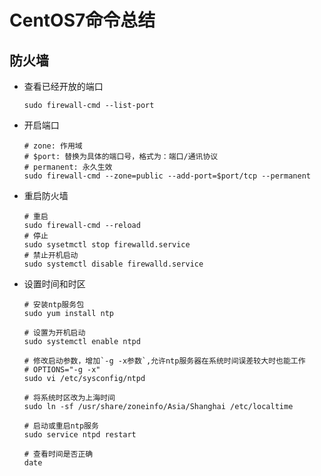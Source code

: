 # CentOS7命令总结

## 防火墙

* 查看已经开放的端口

  ~~~shell
  sudo firewall-cmd --list-port
  ~~~

* 开启端口

  ~~~shell
  # zone: 作用域
  # $port: 替换为具体的端口号，格式为：端口/通讯协议
  # permanent: 永久生效
  sudo firewall-cmd --zone=public --add-port=$port/tcp --permanent
  ~~~

* 重启防火墙

  ~~~shell
  # 重启
  sudo firewall-cmd --reload
  # 停止
  sudo sysetmctl stop firewalld.service
  # 禁止开机启动
  sudo systemctl disable firewalld.service
  ~~~

* 设置时间和时区

  ~~~shell
  # 安装ntp服务包
  sudo yum install ntp
  
  # 设置为开机启动
  sudo systemctl enable ntpd
  
  # 修改启动参数，增加`-g -x参数`,允许ntp服务器在系统时间误差较大时也能工作
  # OPTIONS="-g -x"
  sudo vi /etc/sysconfig/ntpd
  
  # 将系统时区改为上海时间
  sudo ln -sf /usr/share/zoneinfo/Asia/Shanghai /etc/localtime
  
  # 启动或重启ntp服务
  sudo service ntpd restart
  
  # 查看时间是否正确
  date
  ~~~

  